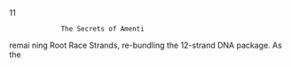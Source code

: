 11 
                                                                                                                         

                                                                                                                             
          
               
                 The Secrets of Amenti
remai ning Root Race Strands, re-bundling the 12-strand DNA package. As the
